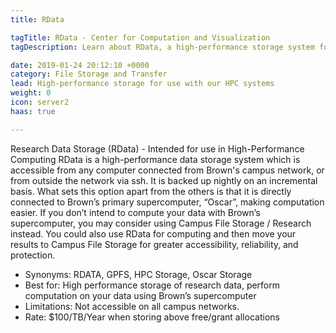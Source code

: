 ```yaml
---
title: RData

tagTitle: RData - Center for Computation and Visualization
tagDescription: Learn about RData, a high-performance storage system for use with CCV's HPC systems.

date: 2019-01-24 20:12:10 +0000
category: File Storage and Transfer
lead: High-performance storage for use with our HPC systems
weight: 0
icon: server2
haas: true

---
```

Research Data Storage (RData) - Intended for use in High-Performance Computing
RData is a high-performance data storage system which is accessible from any computer connected from Brown's campus network, or from outside the network via ssh.  It is backed up nightly on an incremental basis. What sets this option apart from the others is that it is directly connected to Brown’s primary supercomputer, “Oscar”, making computation easier. If you don’t intend to compute your data with Brown’s supercomputer, you may consider using Campus File Storage / Research instead. You could also use RData for computing and then move your results to Campus File Storage for greater accessibility, reliability, and protection.
* Synonyms: RDATA, GPFS, HPC Storage, Oscar Storage 
* Best for: High performance storage of research data, perform computation on your data using Brown’s supercomputer
* Limitations: Not accessible on all campus networks.
* Rate: $100/TB/Year when storing above free/grant allocations